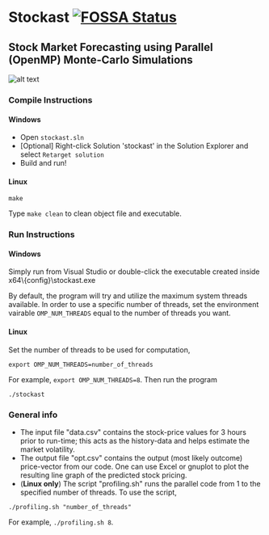 # Stockast [![FOSSA Status](https://app.fossa.io/api/projects/git%2Bgithub.com%2FRajdeepKonwar%2Fstockast.svg?type=shield)](https://app.fossa.io/projects/git%2Bgithub.com%2FRajdeepKonwar%2Fstockast?ref=badge_shield)
## Stock Market Forecasting using Parallel (OpenMP) Monte-Carlo Simulations

![alt text](https://i.imgur.com/dHf0aRO.png)

### Compile Instructions
#### Windows
* Open `stockast.sln`
* [Optional] Right-click Solution 'stockast' in the Solution Explorer and select `Retarget solution`
* Build and run!


#### Linux

```
make
```
Type `make clean` to clean object file and executable.


### Run Instructions

#### Windows

Simply run from Visual Studio or double-click the executable created inside x64\\{config}\stockast.exe

By default, the program will try and utilize the maximum system threads available. In order to use a specific number of threads, set the environment vairable `OMP_NUM_THREADS` equal to the number of threads you want.

#### Linux

Set the number of threads to be used for computation,
```
export OMP_NUM_THREADS=number_of_threads
```

For example, `export OMP_NUM_THREADS=8`.
Then run the program
```
./stockast
```


### General info
* The input file "data.csv" contains the stock-price values for 3 hours prior to run-time; this acts as the history-data and helps estimate the market volatility.
* The output file "opt.csv" contains the output (most likely outcome) price-vector from our code. One can use Excel or gnuplot to plot the resulting line graph of the predicted stock pricing.
* (**Linux only**) The script "profiling.sh" runs the parallel code from 1 to the specified number of threads. To use the script,
```
./profiling.sh "number_of_threads"
```
For example, `./profiling.sh 8`.
